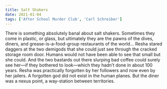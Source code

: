 ```yaml
---
title: Salt Shakers
date: 2021-01-04
tags: ['After School Murder Club', 'Carl Schreiber']
---
```


There is something absolutely banal about salt shakers.  Sometimes they come in plastic, or glass, but ultimately they are the pawns of the dives, diners, and grease-is-a-food-group restaurants of the world... Resha stared daggers at the two demigods that she could just see through the cracked storage room door.  Humans would not have been able to see that small but she could.  And the two bastards out there slurping bad coffee could surely see her—if they bothered to look—which they hadn’t done in about 100 years. Resha was practically forgotten by her followers and now even by her jailers.  A forgotten god did not exist in the human planes.  But the diner was a nexus point, a way-station between territories.
